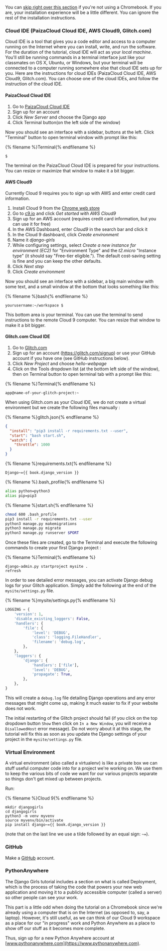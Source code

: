 You can [skip right over this section](http://tutorial.djangogirls.org/en/installation/#install-python) if you're not using a Chromebook. If you
are, your installation experience will be a little different. You can ignore the
rest of the installation instructions.

### Cloud IDE (PaizaCloud Cloud IDE, AWS Cloud9, Glitch.com)

Cloud IDE is a tool that gives you a code editor and access to a computer running
on the Internet where you can install, write, and run the software. For the duration
of the tutorial, cloud IDE will act as your _local machine_. You'll still be
running commands in a terminal interface just like your classmates on OS X,
Ubuntu, or Windows, but your terminal will be connected to a computer running
somewhere else that cloud IDE sets up for you.
Here are the instructions for cloud IDEs (PaizaCloud Cloud IDE, AWS Cloud9, Glitch.com).
You can choose one of the cloud IDEs, and follow the instruction of the cloud IDE.

#### PaizaCloud Cloud IDE

1. Go to [PaizaCloud Cloud IDE](https://paiza.cloud/)
2. Sign up for an account
3. Click _New Server_ and choose the Django app
4. Click Terminal button(on the left side of the window)

Now you should see an interface with a sidebar, buttons at the left.
Click "Terminal" button to open terminal window with prompt like this:

{% filename %}Terminal{% endfilename %}
```
$
```

The terminal on the PaizaCloud Cloud IDE is prepared for your instructions.
You can resize or maximize that window to make it a bit bigger.

#### AWS Cloud9
Currently Cloud 9 requires you to sign up with AWS and enter credit card
information.

1. Install Cloud 9 from the [Chrome web store](https://chrome.google.com/webstore/detail/cloud9/nbdmccoknlfggadpfkmcpnamfnbkmkcp)
2. Go to [c9.io](https://c9.io) and click _Get started with AWS Cloud9_
3. Sign up for an AWS account (requires credit card information, but you can
   use it for free)
4. In the AWS Dashboard, enter _Cloud9_ in the search bar and click it
5. In the Cloud 9 dashboard, click _Create environment_
6. Name it _django-girls_
7. While configuring settings, select _Create a new instance for environment
   (EC2)_ for "Environment Type" and the _t2.micro_ "Instance type" (it should
   say "Free-tier eligible."). The default cost-saving setting is fine and you
   can keep the other defaults.
8. Click _Next step_
9. Click _Create environment_

Now you should see an interface with a sidebar, a big main window with some
text, and a small window at the bottom that looks something like this:

{% filename %}bash{% endfilename %}
```
yourusername:~/workspace $
```

This bottom area is your terminal. You can use the terminal to send instructions
to the remote Cloud 9 computer. You can resize that window to make it a bit
bigger.

#### Glitch.com Cloud IDE

1. Go to [Glitch.com](https://glitch.com/)
2. Sign up for an account (https://glitch.com/signup) or use your GitHub account if you have one (see GitHub instructions below).
3. Click _New Project_ and choose _hello-webpage_
4. Click on the Tools dropdown list (at the bottom left side of the window), then on Terminal button to open terminal tab with a prompt like this:

{% filename %}Terminal{% endfilename %}
```
app@name-of-your-glitch-project:~
```

When using Glitch.com as your Cloud IDE, we do not create a virtual environment but we create the following files manually :

{% filename %}glitch.json{% endfilename %}
```json
{
  "install": "pip3 install -r requirements.txt --user",
  "start": "bash start.sh",
  "watch": {
    "throttle": 1000
  }
}
```

{% filename %}requirements.txt{% endfilename %}
```
Django~={{ book.django_version }}
```

{% filename %}.bash_profile{% endfilename %}
```bash
alias python=python3
alias pip=pip3
```


{% filename %}start.sh{% endfilename %}
```bash
chmod 600 .bash_profile
pip3 install -r requirements.txt --user
python3 manage.py makemigrations
python3 manage.py migrate
python3 manage.py runserver $PORT
```

Once these files are created, go to the Terminal and execute the following commands to create your first Django project :

{% filename %}Terminal{% endfilename %}
```
django-admin.py startproject mysite .
refresh
```

In order to see detailed error messages, you can activate Django debug logs for your Glitch application.
Simply add the following at the end of the `mysite/settings.py` file.

{% filename %}mysite/settings.py{% endfilename %}
```python
LOGGING = {
    'version': 1,
    'disable_existing_loggers': False,
    'handlers': {
        'file': {
            'level': 'DEBUG',
            'class': 'logging.FileHandler',
            'filename': 'debug.log',
        },
    },
    'loggers': {
        'django': {
            'handlers': ['file'],
            'level': 'DEBUG',
            'propagate': True,
        },
    },
}
```
This will create a `debug.log` file detailing Django operations and any error messages that might come up, making it much easier to fix if your website does not work.

The initial restarting of the Glitch project should fail (if you click on the top dropdown button `Show` then click on `In a New Window`, you will receive a `DisallowedHost` error message). Do not worry about it at this stage, the tutorial will fix this as soon as you update the Django settings of your project in the `mysite/settings.py` file.

### Virtual Environment

A virtual environment (also called a virtualenv) is like a private box we can
stuff useful computer code into for a project we're working on. We use them to
keep the various bits of code we want for our various projects separate so
things don't get mixed up between projects.

Run:

{% filename %}Cloud 9{% endfilename %}
```
mkdir djangogirls
cd djangogirls
python3 -m venv myvenv
source myvenv/bin/activate
pip install django~={{ book.django_version }}
```

(note that on the last line we use a tilde followed by an equal sign: `~=`).

### GitHub

Make a [GitHub](https://github.com) account.

### PythonAnywhere

The Django Girls tutorial includes a section on what is called Deployment,
which is the process of taking the code that powers your new web application
and moving it to a publicly accessible computer (called a server) so other
people can see your work.

This part is a little odd when doing the tutorial on a Chromebook since we're
already using a computer that is on the Internet (as opposed to, say, a laptop).
However, it's still useful, as we can think of our Cloud 9 workspace as a place
for our "in progress" work and Python Anywhere as a place to show off our stuff
as it becomes more complete.

Thus, sign up for a new Python Anywhere account at
[www.pythonanywhere.com](https://www.pythonanywhere.com).
